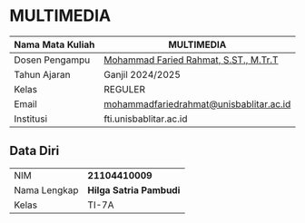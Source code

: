 # MULTIMEDIA

| Nama Mata Kuliah | MULTIMEDIA                                                          |
| ---------------- | ------------------------------------------------------------------- |
| Dosen Pengampu   | [Mohammad Faried Rahmat, S.ST., M.Tr.T](https://github.com/mrhmt80) |
| Tahun Ajaran     | Ganjil 2024/2025                                                    |
| Kelas            | REGULER                                                             |
| Email            | mohammadfariedrahmat@unisbablitar.ac.id                             |
| Institusi        | fti.unisbablitar.ac.id                                              |

## Data Diri

|              |                          |
| ------------ | ------------------------ |
| NIM          | **21104410009**          |
| Nama Lengkap | **Hilga Satria Pambudi** |
| Kelas        | TI-7A                    |

